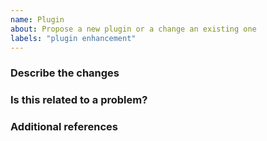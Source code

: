 ```yaml
---
name: Plugin
about: Propose a new plugin or a change an existing one
labels: "plugin enhancement"
---
```


<!-- ANNOTATIONS LIKE THIS WILL NOT BE VISIBLE IN YOUR TICKET -->

### Describe the changes

<!-- A clear and concise description of what you've done. -->

<!-- WRITE HERE -->

### Is this related to a problem?

<!-- A clear and concise description of what the problem is. -->

<!-- WRITE HERE - OPTIONAL -->

### Additional references

<!-- Any other context, related issues, pull requests or screenshots about this request. -->

<!-- WRITE HERE - OPTIONAL -->
